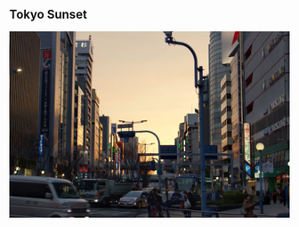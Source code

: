 ## Tokyo Sunset

![alt text](https://github.com/iamthedank/iamthedank.github.io/blob/master/IMG_0550.JPG "Tokyo Sunset")
